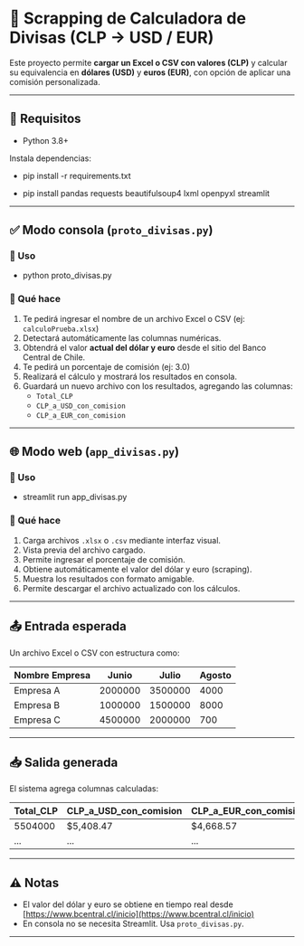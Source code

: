 # 💱 Scrapping de Calculadora de Divisas (CLP → USD / EUR)

Este proyecto permite **cargar un Excel o CSV con valores (CLP)** y calcular su equivalencia en **dólares (USD)** y **euros (EUR)**, con opción de aplicar una comisión personalizada.


---

## 🚀 Requisitos

- Python 3.8+

Instala dependencias:

- pip install -r requirements.txt

- pip install pandas requests beautifulsoup4 lxml openpyxl streamlit


---

## ✅ Modo consola (`proto_divisas.py`)

### 🔹 Uso


- python proto_divisas.py


### 🔹 Qué hace

1. Te pedirá ingresar el nombre de un archivo Excel o CSV (ej: `calculoPrueba.xlsx`)
2. Detectará automáticamente las columnas numéricas.
3. Obtendrá el valor **actual del dólar y euro** desde el sitio del Banco Central de Chile.
4. Te pedirá un porcentaje de comisión (ej: 3.0)
5. Realizará el cálculo y mostrará los resultados en consola.
6. Guardará un nuevo archivo con los resultados, agregando las columnas:
   - `Total_CLP`
   - `CLP_a_USD_con_comision`
   - `CLP_a_EUR_con_comision`

---

## 🌐 Modo web (`app_divisas.py`)

### 🔹 Uso


- streamlit run app_divisas.py


### 🔹 Qué hace

1. Carga archivos `.xlsx` o `.csv` mediante interfaz visual.
2. Vista previa del archivo cargado.
3. Permite ingresar el porcentaje de comisión.
4. Obtiene automáticamente el valor del dólar y euro (scraping).
5. Muestra los resultados con formato amigable.
6. Permite descargar el archivo actualizado con los cálculos.

---

## 📤 Entrada esperada

Un archivo Excel o CSV con estructura como:

| Nombre Empresa | Junio    | Julio    | Agosto   |
|----------------|----------|----------|----------|
| Empresa A      | 2000000  | 3500000  | 4000     |
| Empresa B      | 1000000  | 1500000  | 8000     |
| Empresa C      | 4500000  | 2000000  | 700      |

---

## 📥 Salida generada

El sistema agrega columnas calculadas:

| Total_CLP | CLP_a_USD_con_comision | CLP_a_EUR_con_comision |
|-----------|------------------------|-------------------------|
| 5504000   | $5,408.47              | $4,668.57               |
| ...       | ...                    | ...                     |

---

## ⚠️ Notas

- El valor del dólar y euro se obtiene en tiempo real desde [https://www.bcentral.cl/inicio](https://www.bcentral.cl/inicio)
- En consola no se necesita Streamlit. Usa `proto_divisas.py`.

---
